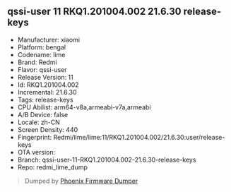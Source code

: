 ## qssi-user 11 RKQ1.201004.002 21.6.30 release-keys
- Manufacturer: xiaomi
- Platform: bengal
- Codename: lime
- Brand: Redmi
- Flavor: qssi-user
- Release Version: 11
- Id: RKQ1.201004.002
- Incremental: 21.6.30
- Tags: release-keys
- CPU Abilist: arm64-v8a,armeabi-v7a,armeabi
- A/B Device: false
- Locale: zh-CN
- Screen Density: 440
- Fingerprint: Redmi/lime/lime:11/RKQ1.201004.002/21.6.30:user/release-keys
- OTA version: 
- Branch: qssi-user-11-RKQ1.201004.002-21.6.30-release-keys
- Repo: redmi_lime_dump


>Dumped by [Phoenix Firmware Dumper](https://github.com/DroidDumps/phoenix_firmware_dumper)
